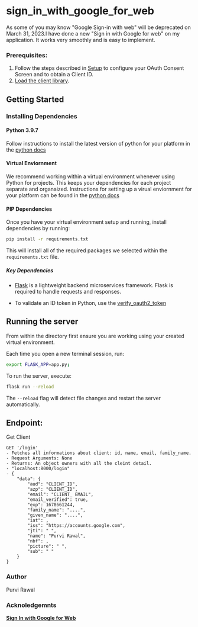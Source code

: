 # sign_in_with_google_for_web

As some of you may know "Google Sign-in with web"  will be deprecated on March 31, 2023.I have done a new "Sign in with Google for web" on my application. It works very smoothly and is easy to implement.

### Prerequisites:
1) Follow the steps described in [Setup](https://developers.google.com/identity/gsi/web/guides/get-google-api-clientid) to configure your OAuth Consent Screen and to obtain a Client ID.
2) [Load the client library](https://developers.google.com/identity/gsi/web/guides/client-library).

## Getting Started

### Installing Dependencies

#### Python 3.9.7

Follow instructions to install the latest version of python for your platform in the [python docs](https://docs.python.org/3/using/unix.html#getting-and-installing-the-latest-version-of-python)

#### Virtual Enviornment

We recommend working within a virtual environment whenever using Python for projects. This keeps your dependencies for each project separate and organaized. Instructions for setting up a virual enviornment for your platform can be found in the [python docs](https://packaging.python.org/guides/installing-using-pip-and-virtual-environments/)

#### PIP Dependencies

Once you have your virtual environment setup and running, install dependencies by running:

```bash
pip install -r requirements.txt
```

This will install all of the required packages we selected within the `requirements.txt` file.

##### Key Dependencies

- [Flask](http://flask.pocoo.org/)  is a lightweight backend microservices framework. Flask is required to handle requests and responses.

- To validate an ID token in Python, use the [verify_oauth2_token](https://google-auth.readthedocs.io/en/latest/reference/google.oauth2.id_token.html#google.oauth2.id_token.verify_oauth2_token)

## Running the server

From within the directory first ensure you are working using your created virtual environment.

Each time you open a new terminal session, run:

```bash
export FLASK_APP=app.py;
```

To run the server, execute:

```bash
flask run --reload
```

The `--reload` flag will detect file changes and restart the server automatically.

## Endpoint:

Get Client

    GET '/login'
    - Fetches all informations about client: id, name, email, family_name.
    - Request Arguments: None
    - Returns: An object owners with all the cleint detail.
    - "localhost:8000/login"
    - {
        "data": {
            "aud": "CLIENT_ID",
            "azp": "CLIENT_ID",
            "email": "CLIENT_ EMAIL",
            "email_verified": true,
            "exp": 1678661244,
            "family_name": "....",
            "given_name": "....",
            "iat": , 
            "iss": "https://accounts.google.com",
            "jti": " ",
            "name": "Purvi Rawal",
            "nbf": , 
            "picture": " ",
            "sub": " "
        }
    }

### Author
Purvi Rawal

### Acknoledgemnts
[**Sign In with Google for Web**](https://developers.google.com/identity/gsi/web/guides/overview)
